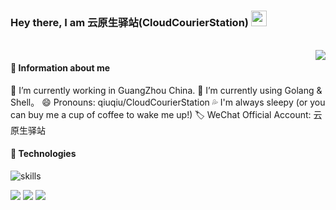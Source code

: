 ### Hey there, I am 云原生驿站(CloudCourierStation) <img src="https://media.giphy.com/media/hvRJCLFzcasrR4ia7z/giphy.gif" width="25px">

<br />

<img src="https://github-readme-stats.mrdulin.vercel.app/api?username=CloudCourierStation&count_private=true&show_icons=true&hide_border=true&icon_color=586069&title_color=0366d6" align="right">

#### 🎯 Information about me
🔭 I’m currently working in GuangZhou China.
🌱 I’m currently using Golang & Shell。
😄 Pronouns: qiuqiu/CloudCourierStation
💦 I'm always sleepy (or you can buy me a cup of coffee to wake me up!)
🏷 WeChat Official Account: 云原生驿站


#### 🔧 Technologies

![skills](https://skillicons.dev/icons?i=golang,py,shell,mongodb,md,kubernetes,docker,nginx,jenkins,git,github,gitlab,vscode,idea,cloudflare,workers,linux,prometheus,redis,mysql,openshift,openstack,aws&theme=light)




<p>
  <img src="https://api.githubtrends.io/user/svg/CloudCourierStation/langs?time_range=one_year&theme=classic" />
  <img src="https://api.githubtrends.io/user/svg/CloudCourierStation/repos?time_range=one_year&theme=classic" />
  <img src="https://github-readme-stats.vercel.app/api/top-langs?username=CloudCourierStation&show_icons=true&locale=en&layout=compact&hide=html&langs_count=10" />
</p>
 

